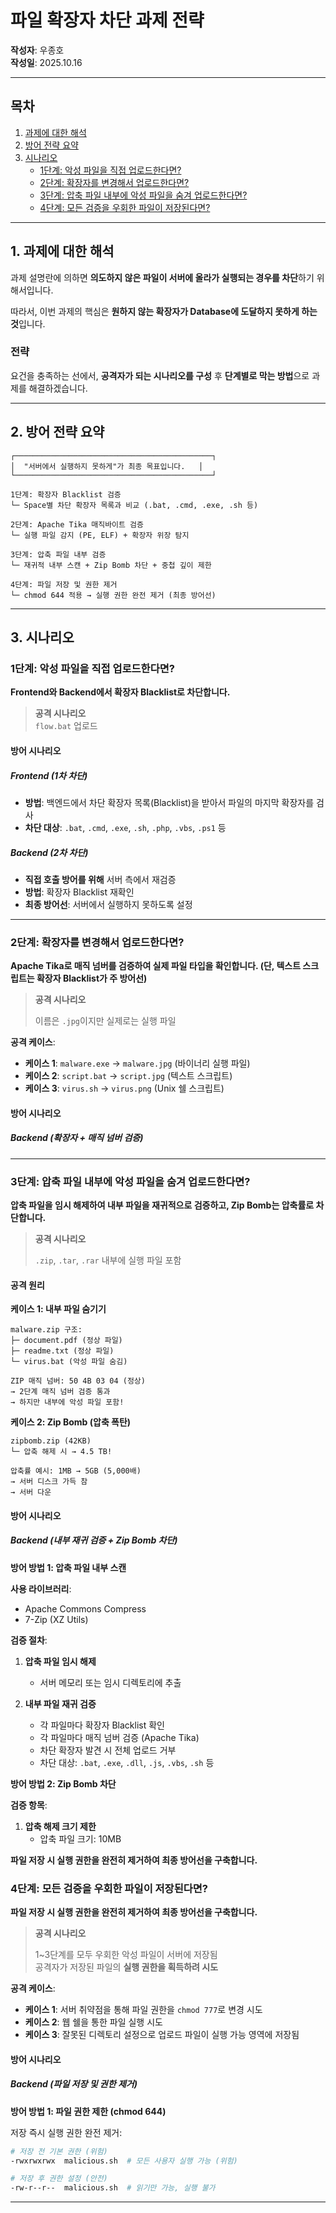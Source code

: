 # 파일 확장자 차단 과제 전략

**작성자**: 우종호  
**작성일**: 2025.10.16

---

## 목차

1. [과제에 대한 해석](#1-과제에-대한-해석)
2. [방어 전략 요약](#2-방어-전략-요약)
3. [시나리오](#3-시나리오)
   - [1단계: 악성 파일을 직접 업로드한다면?](#-1단계-악성-파일을-직접-업로드한다면)
   - [2단계: 확장자를 변경해서 업로드한다면?](#-2단계-확장자를-변경해서-업로드한다면)
   - [3단계: 압축 파일 내부에 악성 파일을 숨겨 업로드한다면?](#-3단계-압축-파일-내부에-악성-파일을-숨겨-업로드한다면)
   - [4단계: 모든 검증을 우회한 파일이 저장된다면?](#-4단계-모든-검증을-우회한-파일이-저장된다면)

---

## 1. 과제에 대한 해석

과제 설명란에 의하면 **의도하지 않은 파일이 서버에 올라가 실행되는 경우를 차단**하기 위해서입니다. 

따라서, 이번 과제의 핵심은 **원하지 않는 확장자가 Database에 도달하지 못하게 하는 것**입니다.

### 전략

요건을 충족하는 선에서, **공격자가 되는 시나리오를 구성** 후 **단계별로 막는 방법**으로 과제를 해결하겠습니다.

---

## 2. 방어 전략 요약

```
┌────────────────────────────────────────────┐
│  "서버에서 실행하지 못하게"가 최종 목표입니다.   │
└────────────────────────────────────────────┘

1단계: 확장자 Blacklist 검증
└─ Space별 차단 확장자 목록과 비교 (.bat, .cmd, .exe, .sh 등)

2단계: Apache Tika 매직바이트 검증
└─ 실행 파일 감지 (PE, ELF) + 확장자 위장 탐지

3단계: 압축 파일 내부 검증
└─ 재귀적 내부 스캔 + Zip Bomb 차단 + 중첩 깊이 제한

4단계: 파일 저장 및 권한 제거
└─ chmod 644 적용 → 실행 권한 완전 제거 (최종 방어선)
```

---

## 3. 시나리오

### 1단계: 악성 파일을 직접 업로드한다면?

**Frontend와 Backend에서 확장자 Blacklist로 차단합니다.**

> **공격 시나리오**  
> `flow.bat` 업로드

#### 방어 시나리오

##### Frontend (1차 차단)
- **방법**: 백엔드에서 차단 확장자 목록(Blacklist)을 받아서 파일의 마지막 확장자를 검사
- **차단 대상**: `.bat`, `.cmd`, `.exe`, `.sh`, `.php`, `.vbs`, `.ps1` 등

##### Backend (2차 차단)
- **직접 호출 방어를 위해** 서버 측에서 재검증
- **방법**: 확장자 Blacklist 재확인
- **최종 방어선**: 서버에서 실행하지 못하도록 설정

---

### 2단계: 확장자를 변경해서 업로드한다면?

**Apache Tika로 매직 넘버를 검증하여 실제 파일 타입을 확인합니다. (단, 텍스트 스크립트는 확장자 Blacklist가 주 방어선)**

> **공격 시나리오**
> 
> 이름은 `.jpg`이지만 실제로는 실행 파일

**공격 케이스**:
- **케이스 1**: `malware.exe` → `malware.jpg` (바이너리 실행 파일)
- **케이스 2**: `script.bat` → `script.jpg` (텍스트 스크립트)
- **케이스 3**: `virus.sh` → `virus.png` (Unix 쉘 스크립트)

#### 방어 시나리오

##### Backend (확장자 + 매직 넘버 검증)


---

### 3단계: 압축 파일 내부에 악성 파일을 숨겨 업로드한다면?

**압축 파일을 임시 해제하여 내부 파일을 재귀적으로 검증하고, Zip Bomb는 압축률로 차단합니다.**

> **공격 시나리오**
> 
> `.zip`, `.tar`, `.rar` 내부에 실행 파일 포함

#### 공격 원리

**케이스 1: 내부 파일 숨기기**
```
malware.zip 구조:
├─ document.pdf (정상 파일)
├─ readme.txt (정상 파일)
└─ virus.bat (악성 파일 숨김)

ZIP 매직 넘버: 50 4B 03 04 (정상)
→ 2단계 매직 넘버 검증 통과
→ 하지만 내부에 악성 파일 포함!
```

**케이스 2: Zip Bomb (압축 폭탄)**
```
zipbomb.zip (42KB)
└─ 압축 해제 시 → 4.5 TB!

압축률 예시: 1MB → 5GB (5,000배)
→ 서버 디스크 가득 참
→ 서버 다운
```

#### 방어 시나리오

##### Backend (내부 재귀 검증 + Zip Bomb 차단)

**방어 방법 1: 압축 파일 내부 스캔**

**사용 라이브러리**:
- Apache Commons Compress
- 7-Zip (XZ Utils)

**검증 절차**:
1. **압축 파일 임시 해제**
   - 서버 메모리 또는 임시 디렉토리에 추출

2. **내부 파일 재귀 검증**
   - 각 파일마다 확장자 Blacklist 확인
   - 각 파일마다 매직 넘버 검증 (Apache Tika)
   - 차단 확장자 발견 시 전체 업로드 거부
   - 차단 대상: `.bat`, `.exe`, `.dll`, `.js`, `.vbs`, `.sh` 등


**방어 방법 2: Zip Bomb 차단**

**검증 항목**:
1. **압축 해제 크기 제한**
   - 압축 파일 크기: 10MB

**파일 저장 시 실행 권한을 완전히 제거하여 최종 방어선을 구축합니다.**


### 4단계: 모든 검증을 우회한 파일이 저장된다면?

**파일 저장 시 실행 권한을 완전히 제거하여 최종 방어선을 구축합니다.**

> **공격 시나리오**
> 
> 1~3단계를 모두 우회한 악성 파일이 서버에 저장됨  
> 공격자가 저장된 파일의 **실행 권한을 획득하려 시도**

**공격 케이스**:
- **케이스 1**: 서버 취약점을 통해 파일 권한을 `chmod 777`로 변경 시도
- **케이스 2**: 웹 쉘을 통한 파일 실행 시도
- **케이스 3**: 잘못된 디렉토리 설정으로 업로드 파일이 실행 가능 영역에 저장됨

#### 방어 시나리오

##### Backend (파일 저장 및 권한 제거)

**방어 방법 1: 파일 권한 제한 (chmod 644)**

저장 즉시 실행 권한 완전 제거:
```bash
# 저장 전 기본 권한 (위험)
-rwxrwxrwx  malicious.sh  # 모든 사용자 실행 가능 (위험)

# 저장 후 권한 설정 (안전)
-rw-r--r--  malicious.sh  # 읽기만 가능, 실행 불가
```

---
